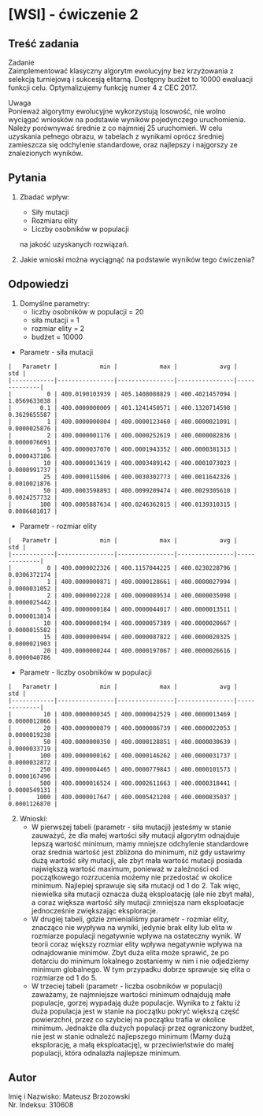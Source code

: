 [WSI] - ćwiczenie 2
=================

Treść zadania
------------
Zadanie\
Zaimplementować klasyczny algorytm ewolucyjny bez krzyżowania z selekcją turniejową i sukcesją elitarną. Dostępny budżet to 10000 ewaluacji funkcji celu. Optymalizujemy funkcję numer 4 z CEC 2017.

Uwaga\
Ponieważ algorytmy ewolucyjne wykorzystują losowość, nie wolno wyciągać wniosków na podstawie wyników pojedynczego uruchomienia. Należy porównywać średnie z co najmniej 25 uruchomień. W celu uzyskania pełnego obrazu, w tabelach z wynikami oprócz średniej zamieszcza się odchylenie standardowe, oraz najlepszy i najgorszy ze znalezionych wyników.

Pytania
------------
1.  Zbadać wpływ:
    - Siły mutacji
    - Rozmiaru elity
    - Liczby osobników w populacji

    na jakość uzyskanych rozwiązań.

2.  Jakie wnioski można wyciągnąć na podstawie wyników tego ćwiczenia?

Odpowiedzi
------------
1. Domyślne parametry:
    - liczby osobników w populacji = 20
    - siła mutacji = 1
    - rozmiar elity = 2
    - budżet = 10000
- Parametr - siła mutacji
```
|   Parametr |            min |            max |            avg |          std |
|------------|----------------|----------------|----------------|--------------|
|          0 | 400.0190103939 | 405.1408088829 | 400.4021457094 | 1.0569633038 |
|        0.1 | 400.0000000009 | 401.1241450571 | 400.1320714598 | 0.3629655587 |
|          1 | 400.0000000804 | 400.0000123460 | 400.0000021091 | 0.0000025876 |
|          2 | 400.0000001176 | 400.0000252619 | 400.0000082836 | 0.0000076691 |
|          5 | 400.0000037070 | 400.0001943352 | 400.0000381313 | 0.0000437186 |
|         10 | 400.0000013619 | 400.0003489142 | 400.0001073023 | 0.0000991737 |
|         25 | 400.0000115806 | 400.0030302773 | 400.0011642326 | 0.0010021876 |
|         50 | 400.0003598893 | 400.0099209474 | 400.0029305610 | 0.0024257732 |
|        100 | 400.0005887634 | 400.0246362815 | 400.0139310315 | 0.0086681017 |
```
- Parametr - rozmiar elity
```
|   Parametr |            min |            max |            avg |          std |
|------------|----------------|----------------|----------------|--------------|
|          0 | 400.0000022326 | 400.1157044225 | 400.0230228796 | 0.0306372174 |
|          1 | 400.0000000871 | 400.0000128661 | 400.0000027994 | 0.0000031052 |
|          2 | 400.0000002228 | 400.0000089534 | 400.0000035098 | 0.0000025442 |
|          5 | 400.0000000184 | 400.0000044017 | 400.0000013511 | 0.0000013814 |
|         10 | 400.0000000194 | 400.0000057389 | 400.0000020667 | 0.0000015582 |
|         15 | 400.0000000494 | 400.0000087822 | 400.0000020325 | 0.0000021903 |
|         20 | 400.0000000244 | 400.0000197067 | 400.0000026616 | 0.0000040786
```
- Parametr -  liczby osobników w populacji
```
|   Parametr |            min |            max |            avg |          std |
|------------|----------------|----------------|----------------|--------------|
|         10 | 400.0000000345 | 400.0000042529 | 400.0000013469 | 0.0000012866 |
|         20 | 400.0000000879 | 400.0000086739 | 400.0000022053 | 0.0000019238 |
|         50 | 400.0000000350 | 400.0000128851 | 400.0000030639 | 0.0000033719 |
|        100 | 400.0000000162 | 400.0000146262 | 400.0000031737 | 0.0000032872 |
|        250 | 400.0000004465 | 400.0000779843 | 400.0000101573 | 0.0000167496 |
|        500 | 400.0000016524 | 400.0002611663 | 400.0000318441 | 0.0000549131 |
|       1000 | 400.0000017647 | 400.0005421208 | 400.0000835037 | 0.0001126870 |
```
2. Wnioski:
    - W pierwszej tabeli (parametr - siła mutacji) jesteśmy w stanie zauważyć, że dla małej wartości siły mutacji algorytm odnajduje lepszą wartość minimum, mamy mniejsze odchylenie standardowe oraz średnia wartość jest zbliżona do minimum, niż gdy ustawimy dużą wartość siły mutacji, ale zbyt mała wartość mutacji posiada największą wartość maximum, ponieważ w zależności od początkowego rozrzucenia możemy nie przedostać w okolice minimum. Najlepiej sprawuje się siła mutacji od 1 do 2. Tak więc, niewielka siła mutacji oznacza dużą eksploatację (ale nie zbyt mała), a coraz większa wartość siły mutacji zmniejsza nam eksploatacje jednocześnie zwiększając eksploracje.
    - W drugiej tabeli, gdzie zmienialiśmy parametr - rozmiar elity, znacząco nie wypływa na wyniki, jedynie brak elity lub elita w rozmiarze populacji negatywnie wpływa na ostateczny wynik. W teorii coraz większy rozmiar elity wpływa negatywnie wpływa na odnajdowanie minimów. Zbyt duża elita może sprawić, że po dotarciu do minimum lokalnego zostaniemy w nim i nie odjedziemy minimum globalnego. W tym przypadku dobrze sprawuje się elita o rozmiarze od 1 do 5.
    - W trzeciej tabeli (parametr - liczba osobników w populacji) zaważamy, że najmniejsze wartości minimum odnajdują małe populacje, gorzej wypadają duże populacje. Wynika to z faktu iż duża populacja jest w stanie na początku pokryć większą część powierzchni, przez co szybciej na początku trafia w okolice minimum. Jednakże dla dużych populacji przez ograniczony budżet, nie jest w stanie odnaleźć najlepszego minimum (Mamy dużą eksplorację, a małą eksploatację), w przeciwieństwie do małej populacji, która odnalazła najlepsze minimum.


Autor
------------
Imię i Nazwisko: Mateusz Brzozowski\
Nr. Indeksu: 310608